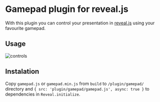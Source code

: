 # Gamepad plugin for reveal.js
With this plugin you can control your presentation in [reveal.js](https://github.com/hakimel/reveal.js/) using your favourite gamepad.

## Usage
![controls](http://i.imgur.com/oaE6CGo.png)

## Instalation
Copy `gamepad.js` or `gamepad.min.js` from `build` to `/plugin/gamepad/` directory and `{ src: 'plugin/gamepad/gamepad.js', async: true }` to dependencies in `Reveal.initialize`.
